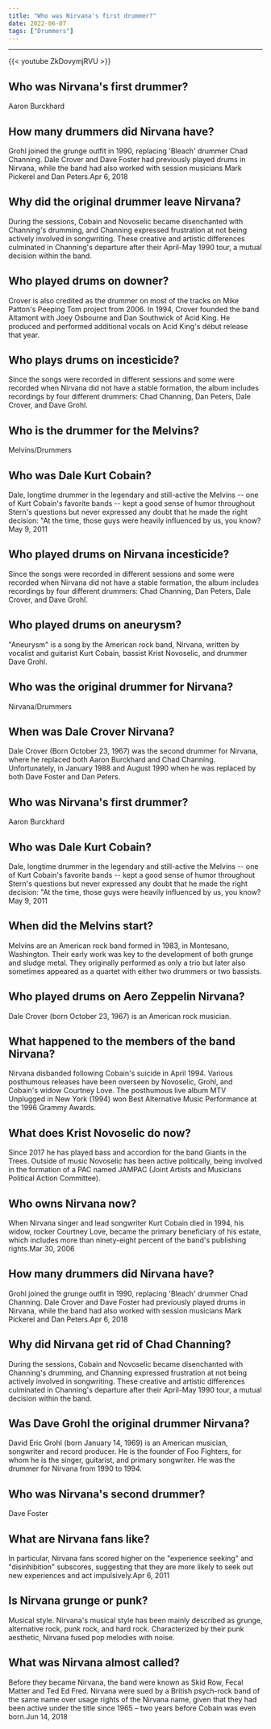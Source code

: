 ```yaml
---
title: "Who was Nirvana's first drummer?"
date: 2022-06-07
tags: ["Drummers"]
---
```


---
{{< youtube ZkDovymjRVU >}}
## Who was Nirvana's first drummer?
Aaron Burckhard

## How many drummers did Nirvana have?
Grohl joined the grunge outfit in 1990, replacing 'Bleach' drummer Chad Channing. Dale Crover and Dave Foster had previously played drums in Nirvana, while the band had also worked with session musicians Mark Pickerel and Dan Peters.Apr 6, 2018

## Why did the original drummer leave Nirvana?
During the sessions, Cobain and Novoselic became disenchanted with Channing's drumming, and Channing expressed frustration at not being actively involved in songwriting. These creative and artistic differences culminated in Channing's departure after their April-May 1990 tour, a mutual decision within the band.

## Who played drums on downer?
Crover is also credited as the drummer on most of the tracks on Mike Patton's Peeping Tom project from 2006. In 1994, Crover founded the band Altamont with Joey Osbourne and Dan Southwick of Acid King. He produced and performed additional vocals on Acid King's début release that year.

## Who plays drums on incesticide?
Since the songs were recorded in different sessions and some were recorded when Nirvana did not have a stable formation, the album includes recordings by four different drummers: Chad Channing, Dan Peters, Dale Crover, and Dave Grohl.

## Who is the drummer for the Melvins?
Melvins/Drummers

## Who was Dale Kurt Cobain?
Dale, longtime drummer in the legendary and still-active the Melvins -- one of Kurt Cobain's favorite bands -- kept a good sense of humor throughout Stern's questions but never expressed any doubt that he made the right decision: "At the time, those guys were heavily influenced by us, you know?May 9, 2011

## Who played drums on Nirvana incesticide?
Since the songs were recorded in different sessions and some were recorded when Nirvana did not have a stable formation, the album includes recordings by four different drummers: Chad Channing, Dan Peters, Dale Crover, and Dave Grohl.

## Who played drums on aneurysm?
"Aneurysm" is a song by the American rock band, Nirvana, written by vocalist and guitarist Kurt Cobain, bassist Krist Novoselic, and drummer Dave Grohl.

## Who was the original drummer for Nirvana?
Nirvana/Drummers

## When was Dale Crover Nirvana?
Dale Crover (Born October 23, 1967) was the second drummer for Nirvana, where he replaced both Aaron Burckhard and Chad Channing. Unfortunately, in January 1988 and August 1990 when he was replaced by both Dave Foster and Dan Peters.

## Who was Nirvana's first drummer?
Aaron Burckhard

## Who was Dale Kurt Cobain?
Dale, longtime drummer in the legendary and still-active the Melvins -- one of Kurt Cobain's favorite bands -- kept a good sense of humor throughout Stern's questions but never expressed any doubt that he made the right decision: "At the time, those guys were heavily influenced by us, you know?May 9, 2011

## When did the Melvins start?
Melvins are an American rock band formed in 1983, in Montesano, Washington. Their early work was key to the development of both grunge and sludge metal. They originally performed as only a trio but later also sometimes appeared as a quartet with either two drummers or two bassists.

## Who played drums on Aero Zeppelin Nirvana?
Dale Crover (born October 23, 1967) is an American rock musician.

## What happened to the members of the band Nirvana?
Nirvana disbanded following Cobain's suicide in April 1994. Various posthumous releases have been overseen by Novoselic, Grohl, and Cobain's widow Courtney Love. The posthumous live album MTV Unplugged in New York (1994) won Best Alternative Music Performance at the 1996 Grammy Awards.

## What does Krist Novoselic do now?
Since 2017 he has played bass and accordion for the band Giants in the Trees. Outside of music Novoselic has been active politically, being involved in the formation of a PAC named JAMPAC (Joint Artists and Musicians Political Action Committee).

## Who owns Nirvana now?
When Nirvana singer and lead songwriter Kurt Cobain died in 1994, his widow, rocker Courtney Love, became the primary beneficiary of his estate, which includes more than ninety-eight percent of the band's publishing rights.Mar 30, 2006

## How many drummers did Nirvana have?
Grohl joined the grunge outfit in 1990, replacing 'Bleach' drummer Chad Channing. Dale Crover and Dave Foster had previously played drums in Nirvana, while the band had also worked with session musicians Mark Pickerel and Dan Peters.Apr 6, 2018

## Why did Nirvana get rid of Chad Channing?
During the sessions, Cobain and Novoselic became disenchanted with Channing's drumming, and Channing expressed frustration at not being actively involved in songwriting. These creative and artistic differences culminated in Channing's departure after their April-May 1990 tour, a mutual decision within the band.

## Was Dave Grohl the original drummer Nirvana?
David Eric Grohl (born January 14, 1969) is an American musician, songwriter and record producer. He is the founder of Foo Fighters, for whom he is the singer, guitarist, and primary songwriter. He was the drummer for Nirvana from 1990 to 1994.

## Who was Nirvana's second drummer?
Dave Foster

## What are Nirvana fans like?
In particular, Nirvana fans scored higher on the "experience seeking" and "disinhibition" subscores, suggesting that they are more likely to seek out new experiences and act impulsively.Apr 6, 2011

## Is Nirvana grunge or punk?
Musical style. Nirvana's musical style has been mainly described as grunge, alternative rock, punk rock, and hard rock. Characterized by their punk aesthetic, Nirvana fused pop melodies with noise.

## What was Nirvana almost called?
Before they became Nirvana, the band were known as Skid Row, Fecal Matter and Ted Ed Fred. Nirvana were sued by a British psych-rock band of the same name over usage rights of the Nirvana name, given that they had been active under the title since 1965 – two years before Cobain was even born.Jun 14, 2018

